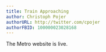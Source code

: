 ```yaml
---
title: Train Approaching
author: Christoph Pojer
authorURL: http://twitter.com/cpojer
authorFBID: 100000023028168
---
```


The Metro website is live.
